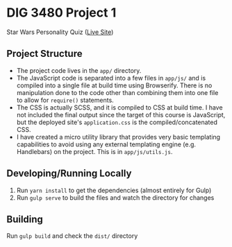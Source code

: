 # DIG 3480 Project 1
Star Wars Personality Quiz ([Live Site](https://dig-3480-star-wars-quiz.netlify.com))

## Project Structure
- The project code lives in the `app/` directory.
- The JavaScript code is separated into a few files in `app/js/` and is compiled into a single file at build time using Browserify. There is no manipulation done to the code other than combining them into one file to allow for `require()` statements.
- The CSS is actually SCSS, and it is compiled to CSS at build time. I have not included the final output since the target of this course is JavaScript, but the deployed site's `application.css` is the compiled/concatenated CSS.
- I have created a micro utility library that provides very basic templating capabilities to avoid using any external templating engine (e.g. Handlebars) on the project. This is in `app/js/utils.js`.

## Developing/Running Locally
1. Run `yarn install` to get the dependencies (almost entirely for Gulp)
2. Run `gulp serve` to build the files and watch the directory for changes

## Building
Run `gulp build` and check the `dist/` directory
